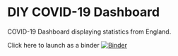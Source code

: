 # DIY COVID-19 Dashboard
COVID-19 Dashboard displaying statistics from England. 

Click here to launch as a binder 
[![Binder](https://mybinder.org/badge_logo.svg)](https://mybinder.org/v2/gh/maanavb/testdash/HEAD?urlpath=%2Fvoila%2Frender%2FDashboard.ipynb)
